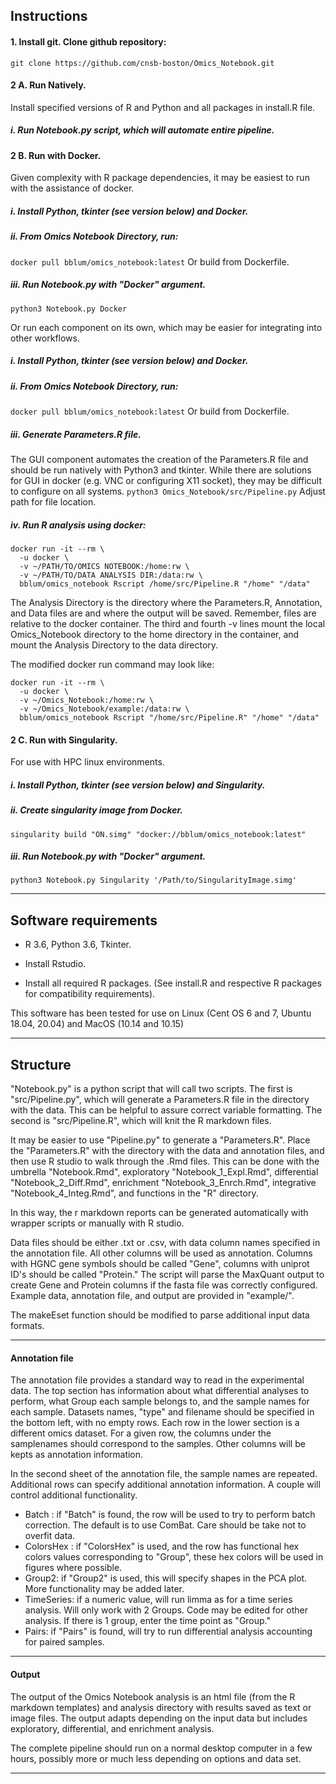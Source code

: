 ## Instructions

#### 1. Install git. Clone github repository:
`git clone https://github.com/cnsb-boston/Omics_Notebook.git`


#### 2 A. Run Natively.
Install specified versions of R and Python and all packages in install.R file.

##### i. Run Notebook.py script, which will automate entire pipeline.


#### 2 B. Run with Docker.
Given complexity with R package dependencies, it may be easiest to run with the assistance of docker. 

##### i. Install Python, tkinter (see version below) and Docker. 

##### ii. From Omics Notebook Directory, run:
`docker pull bblum/omics_notebook:latest`
Or build from Dockerfile.

##### iii. Run Notebook.py with "Docker" argument.
`python3 Notebook.py Docker`


Or run each component on its own, which may be easier for integrating into other workflows.

##### i. Install Python, tkinter (see version below) and Docker. 

##### ii. From Omics Notebook Directory, run:
`docker pull bblum/omics_notebook:latest`
Or build from Dockerfile.

##### iii. Generate Parameters.R file.
The GUI component automates the creation of the Parameters.R file and should be run natively with Python3 and tkinter. While there are solutions for GUI in docker (e.g. VNC or configuring X11 socket), they may be difficult to configure on all systems.
`python3 Omics_Notebook/src/Pipeline.py` Adjust path for file location.

##### iv. Run R analysis using docker:
```
docker run -it --rm \
  -u docker \
  -v ~/PATH/TO/OMICS NOTEBOOK:/home:rw \
  -v ~/PATH/TO/DATA ANALYSIS DIR:/data:rw \
  bblum/omics_notebook Rscript /home/src/Pipeline.R "/home" "/data"
```
The Analysis Directory is the directory where the Parameters.R, Annotation, and Data files are and where the output will be saved. Remember, files are relative to the docker container. The third and fourth -v lines mount the local Omics_Notebook directory to the home directory in the container, and mount the Analysis Directory to the data directory.

The modified docker run command may look like:
```
docker run -it --rm \
  -u docker \
  -v ~/Omics_Notebook:/home:rw \
  -v ~/Omics_Notebook/example:/data:rw \
  bblum/omics_notebook Rscript "/home/src/Pipeline.R" "/home" "/data"
```


#### 2 C. Run with Singularity.
For use with HPC linux environments.

##### i. Install Python, tkinter (see version below) and Singularity. 

##### ii. Create singularity image from Docker.
`singularity build "ON.simg" "docker://bblum/omics_notebook:latest"`

##### iii. Run Notebook.py with "Docker" argument.
`python3 Notebook.py Singularity '/Path/to/SingularityImage.simg'`





---

## Software requirements

* R 3.6,  Python 3.6, Tkinter.

* Install Rstudio.

* Install all required R packages. (See install.R and respective R packages for compatibility requirements).

This software has been tested for use on Linux (Cent OS 6 and 7, Ubuntu 18.04, 20.04) and MacOS (10.14 and 10.15)


---

## Structure

"Notebook.py" is a python script that will call two scripts. The first is "src/Pipeline.py", which will generate a Parameters.R file in the directory with the data. This can be helpful to assure correct variable formatting. The second is "src/Pipeline.R", which will knit the R markdown files.

It may be easier to use "Pipeline.py" to generate a "Parameters.R". Place the "Parameters.R" with the directory with the data and annotation files, and then use R studio to walk through the .Rmd files. This can be done with the umbrella "Notebook.Rmd", exploratory "Notebook_1_Expl.Rmd", differential "Notebook_2_Diff.Rmd", enrichment "Notebook_3_Enrch.Rmd", integrative "Notebook_4_Integ.Rmd", and functions in the "R" directory.

In this way, the r markdown reports can be generated automatically with wrapper scripts or manually with R studio. 

Data files should be either .txt or .csv, with data column names specified in the annotation file. All other columns will be used as annotation. Columns with HGNC gene symbols should be called "Gene", columns with uniprot ID's should be called "Protein." The script will parse the MaxQuant output to create Gene and Protein columns if the fasta file was correctly configured. Example data, annotation file, and output are provided in "example/".

The makeEset function should be modified to parse additional input data formats. 

---

#### Annotation file

The annotation file provides a standard way to read in the experimental data. The top section has information about what differential analyses to perform, what Group each sample belongs to, and the sample names for each sample. Datasets names, "type" and filename should be specified in the bottom left, with no empty rows. Each row in the lower section is a different omics dataset. For a given row, the columns under the samplenames should correspond to the samples. Other columns will be kepts as annotation information.

In the second sheet of the annotation file, the sample names are repeated. Additional rows can specify additional annotation information. A couple will control additional functionality. 

* Batch : if "Batch" is found, the row will be used to try to perform batch correction. The default is to use ComBat. Care should be take not to overfit data.
* ColorsHex : if "ColorsHex" is used, and the row has functional hex colors values corresponding to "Group", these hex colors will be used in figures where possible.
* Group2: if "Group2" is used, this will specify shapes in the PCA plot. More functionality may be added later.
* TimeSeries: if a numeric value, will run limma as for a time series analysis. Will only work with 2 Groups. Code may be edited for other analysis. If there is 1 group, enter the time point as "Group."
* Pairs: if "Pairs" is found, will try to run differential analysis accounting for paired samples.


---

#### Output

The output of the Omics Notebook analysis is an html file (from the R markdown templates) and analysis directory with results saved as text or image files. The output adapts depending on the input data but includes exploratory, differential, and enrichment analysis.

The complete pipeline should run on a normal desktop computer in a few hours, possibly more or much less depending on options and data set.

---

